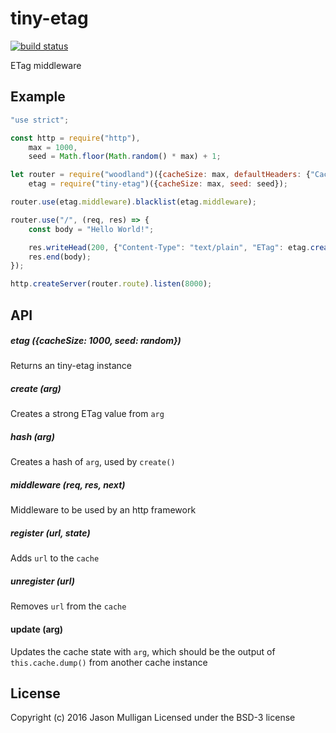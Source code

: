 # tiny-etag

[![build status](https://secure.travis-ci.org/avoidwork/tiny-etag.svg)](http://travis-ci.org/avoidwork/tiny-etag)

ETag middleware

## Example
```javascript
"use strict";

const http = require("http"),
	max = 1000,
	seed = Math.floor(Math.random() * max) + 1;

let router = require("woodland")({cacheSize: max, defaultHeaders: {"Cache-Control": "no-cache"}, seed: seed}),
	etag = require("tiny-etag")({cacheSize: max, seed: seed});

router.use(etag.middleware).blacklist(etag.middleware);

router.use("/", (req, res) => {
	const body = "Hello World!";

	res.writeHead(200, {"Content-Type": "text/plain", "ETag": etag.create(body)});
	res.end(body);
});

http.createServer(router.route).listen(8000);
```

## API

##### etag ({cacheSize: 1000, seed: random})
Returns an tiny-etag instance

##### create (arg)
Creates a strong ETag value from `arg`

##### hash (arg)
Creates a hash of `arg`, used by `create()`

##### middleware (req, res, next)
Middleware to be used by an http framework

##### register (url, state)
Adds `url` to the `cache`

##### unregister (url)
Removes `url` from the `cache`

#### update (arg)
Updates the cache state with `arg`, which should be the output of `this.cache.dump()` from another cache instance

## License
Copyright (c) 2016 Jason Mulligan
Licensed under the BSD-3 license